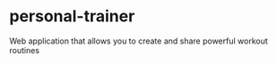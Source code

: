 personal-trainer
==============
Web application that allows you to create and share powerful workout routines
